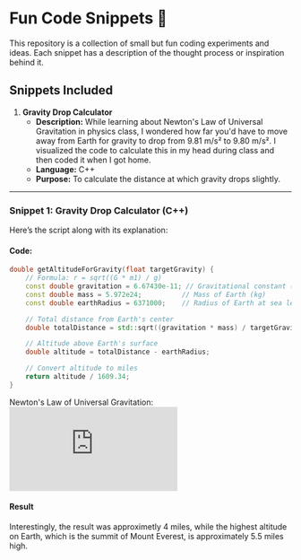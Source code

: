 # Fun Code Snippets 🚀

This repository is a collection of small but fun coding experiments and ideas. Each snippet has a description of the thought process or inspiration behind it.  

## Snippets Included
1. **Gravity Drop Calculator**
   - **Description:** While learning about Newton's Law of Universal Gravitation in physics class, I wondered how far you'd have to move away from Earth for gravity to drop from 9.81 m/s² to 9.80 m/s². I visualized the code to calculate this in my head during class and then coded it when I got home.  
   - **Language:** C++
   - **Purpose:** To calculate the distance at which gravity drops slightly.

---

### Snippet 1: Gravity Drop Calculator (C++)  
Here’s the script along with its explanation:

#### **Code:**

```cpp
double getAltitudeForGravity(float targetGravity) {
    // Formula: r = sqrt((G * m1) / g)
    const double gravitation = 6.67430e-11; // Gravitational constant (m³/kg/s²)
    const double mass = 5.972e24;          // Mass of Earth (kg)
    const double earthRadius = 6371000;    // Radius of Earth at sea level (meters)

    // Total distance from Earth's center
    double totalDistance = std::sqrt((gravitation * mass) / targetGravity);

    // Altitude above Earth's surface
    double altitude = totalDistance - earthRadius;

    // Convert altitude to miles
    return altitude / 1609.34;
} 
```

Newton's Law of Universal Gravitation:
![Equation](https://latex.codecogs.com/png.latex?g%20%3D%20%5Cfrac%7BG%20%5Ccdot%20M%7D%7Br%5E2%7D)

#### Result
Interestingly, the result was approximetly 4 miles, while the highest altitude on Earth, which is the summit of Mount Everest, is approximately 5.5 miles high.


